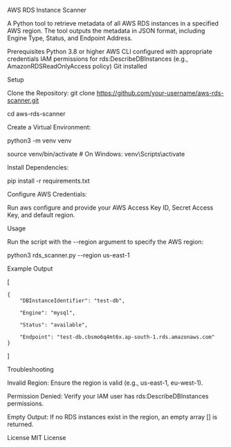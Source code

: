 AWS RDS Instance Scanner

A Python tool to retrieve metadata of all AWS RDS instances in a specified AWS region. The tool outputs the metadata in JSON format, including Engine Type, Status, and Endpoint Address.

Prerequisites
Python 3.8 or higher
AWS CLI configured with appropriate credentials
IAM permissions for rds:DescribeDBInstances (e.g., AmazonRDSReadOnlyAccess policy)
Git installed

Setup

Clone the Repository:
git clone https://github.com/your-username/aws-rds-scanner.git

cd aws-rds-scanner


Create a Virtual Environment:

python3 -m venv venv

source venv/bin/activate  # On Windows: venv\Scripts\activate


Install Dependencies:

pip install -r requirements.txt


Configure AWS Credentials:

Run aws configure and provide your AWS Access Key ID, Secret Access Key, and default region.



Usage

Run the script with the --region argument to specify the AWS region:

python3 rds_scanner.py --region us-east-1

Example Output


[ 
  
    {
        "DBInstanceIdentifier": "test-db",
        
        "Engine": "mysql",
        
        "Status": "available",
        
        "Endpoint": "test-db.cbsmo6q4mt6x.ap-south-1.rds.amazonaws.com"
    }
]




Troubleshooting

Invalid Region: Ensure the region is valid (e.g., us-east-1, eu-west-1).

Permission Denied: Verify your IAM user has rds:DescribeDBInstances permissions.

Empty Output: If no RDS instances exist in the region, an empty array [] is returned.

License
MIT License
